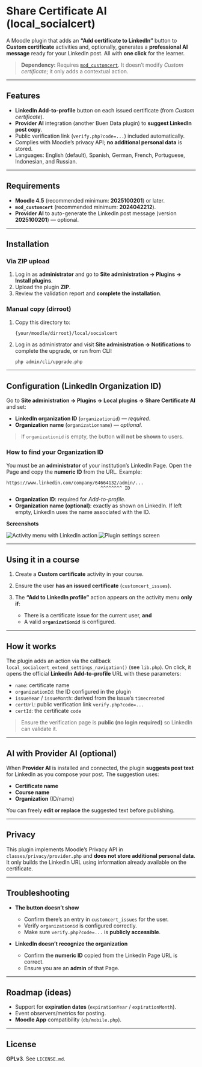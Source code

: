# Share Certificate AI (local_socialcert)

A Moodle plugin that adds an **“Add certificate to LinkedIn”** button to **Custom certificate** activities and, optionally, generates a **professional AI message** ready for your LinkedIn post. All with **one click** for the learner.

> **Dependency:** Requires [`mod_customcert`](https://moodle.org/plugins/mod_customcert). It doesn’t modify *Custom certificate*; it only adds a contextual action.

---

## Features

* **LinkedIn Add-to-profile** button on each issued certificate (from *Custom certificate*).
* **Provider AI** integration (another Buen Data plugin) to **suggest LinkedIn post copy**.
* Public verification link (`verify.php?code=...`) included automatically.
* Complies with Moodle’s privacy API; **no additional personal data** is stored.
* Languages: English (default), Spanish, German, French, Portuguese, Indonesian, and Russian.

---

## Requirements

* **Moodle 4.5** (recommended minimum: **2025100201**) or later.
* **`mod_customcert`** (recommended minimum: **2024042212**).
* **Provider AI** to auto-generate the LinkedIn post message (version **2025100201**) — optional.

---

## Installation

### Via ZIP upload

1. Log in as **administrator** and go to **Site administration → Plugins → Install plugins**.
2. Upload the plugin **ZIP**.
3. Review the validation report and **complete the installation**.

### Manual copy (dirroot)

1. Copy this directory to:

   ```
   {your/moodle/dirroot}/local/socialcert
   ```

2. Log in as administrator and visit **Site administration → Notifications** to complete the upgrade,
   or run from CLI:

   ```bash
   php admin/cli/upgrade.php
   ```

---

## Configuration (LinkedIn Organization ID)

Go to **Site administration → Plugins → Local plugins → Share Certificate AI** and set:

* **LinkedIn organization ID** (`organizationid`) — *required*.
* **Organization name** (`organizationname`) — *optional*.

> If `organizationid` is empty, the button **will not be shown** to users.

### How to find your Organization ID

You must be an **administrator** of your institution’s LinkedIn Page. Open the Page and copy the **numeric ID** from the URL. Example:

```
https://www.linkedin.com/company/64664132/admin/...
                                   ^^^^^^^^ ID
```

* **Organization ID**: required for *Add-to-profile*.
* **Organization name (optional)**: exactly as shown on LinkedIn. If left empty, LinkedIn uses the name associated with the ID.

**Screenshots**

![Activity menu with LinkedIn action](./socialcert-menu.png)
![Plugin settings screen](./socialcert-settings.png)

---

## Using it in a course

1. Create a **Custom certificate** activity in your course.
2. Ensure the user **has an issued certificate** (`customcert_issues`).
3. The **“Add to LinkedIn profile”** action appears on the activity menu **only if**:

   * There is a certificate issue for the current user, **and**
   * A valid **`organizationid`** is configured.

---

## How it works

The plugin adds an action via the callback `local_socialcert_extend_settings_navigation()` (see `lib.php`).
On click, it opens the official **LinkedIn Add-to-profile** URL with these parameters:

* `name`: certificate name
* `organizationId`: the ID configured in the plugin
* `issueYear` / `issueMonth`: derived from the issue’s `timecreated`
* `certUrl`: public verification link `verify.php?code=...`
* `certId`: the certificate `code`

> Ensure the verification page is **public (no login required)** so LinkedIn can validate it.

---

## AI with **Provider AI** (optional)

When **Provider AI** is installed and connected, the plugin **suggests post text** for LinkedIn as you compose your post. The suggestion uses:

* **Certificate name**
* **Course name**
* **Organization** (ID/name)

You can freely **edit or replace** the suggested text before publishing.

---

## Privacy

This plugin implements Moodle’s Privacy API in `classes/privacy/provider.php` and **does not store additional personal data**. It only builds the LinkedIn URL using information already available on the certificate.

---

## Troubleshooting

* **The button doesn’t show**

  * Confirm there’s an entry in `customcert_issues` for the user.
  * Verify `organizationid` is configured correctly.
  * Make sure `verify.php?code=...` is **publicly accessible**.

* **LinkedIn doesn’t recognize the organization**

  * Confirm the **numeric ID** copied from the LinkedIn Page URL is correct.
  * Ensure you are an **admin** of that Page.

---

## Roadmap (ideas)

* Support for **expiration dates** (`expirationYear` / `expirationMonth`).
* Event observers/metrics for posting.
* **Moodle App** compatibility (`db/mobile.php`).

---

## License

**GPLv3**. See `LICENSE.md`.
